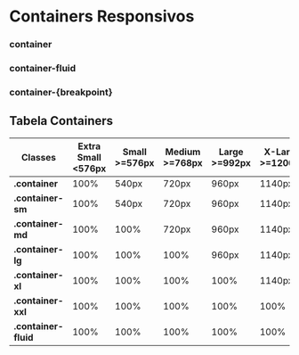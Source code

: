 # Containers Responsivos

### container

### container-fluid

### container-{breakpoint}

## Tabela Containers

Classes | Extra Small <576px | Small >=576px | Medium >=768px | Large >=992px | X-Large >=1200px | XX-Large >=1400px
---|---|---|---|---|---|---
**.container** | 100% | 540px | 720px | 960px | 1140px | 1320px
**.container-sm** | 100% | 540px | 720px | 960px | 1140px | 1320px
**.container-md** | 100% | 100% | 720px | 960px| 1140px | 1320px
**.container-lg** | 100% | 100% | 100% | 960px | 1140px | 1320px
**.container-xl**| 100% | 100% | 100% | 100% | 1140px | 1320px
**.container-xxl** | 100% | 100% | 100% | 100% | 100% | 1320px
**.container-fluid** | 100% | 100% | 100% | 100% | 100% | 100%
